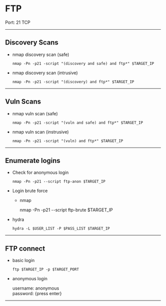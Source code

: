 # FTP

Port: 21 TCP


--------------------------------------------------------------------------
## Discovery Scans

- nmap discovery scan (safe)

      nmap -Pn -p21 -script "(discovery and safe) and ftp*" $TARGET_IP

- nmap discovery scan (intrusive)

      nmap -Pn -p21 -script "(discovery) and ftp*" $TARGET_IP


--------------------------------------------------------------------------
## Vuln Scans

- nmap vuln scan (safe)

      nmap -Pn -p21 -script "(vuln and safe) and ftp*" $TARGET_IP

- nmap vuln scan (instrusive)

      nmap -Pn -p21 -script "(vuln) and ftp*" $TARGET_IP


--------------------------------------------------------------------------
## Enumerate logins

- Check for anonymous login

      nmap -Pn -p21 --script ftp-anon $TARGET_IP
      
- Login brute force

    - nmap

      nmap -Pn -p21 --script ftp-brute $TARGET_IP

- hydra

      hydra -L $USER_LIST -P $PASS_LIST $TARGET_IP

--------------------------------------------------------------------------

## FTP connect

- basic login
    
      ftp $TARGET_IP -p $TARGET_PORT

- anonymous login

  username: anonymous  
  password: {press enter}

--------------------------------------------------------------------------
